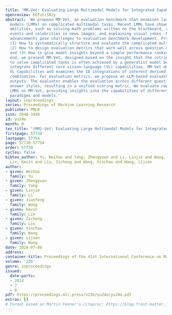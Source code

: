```yaml
---
title: 'MM-Vet: Evaluating Large Multimodal Models for Integrated Capabilities'
openreview: KOTutrSR2y
abstract: 'We propose MM-Vet, an evaluation benchmark that examines large multimodal
  models (LMMs) on complicated multimodal tasks. Recent LMMs have shown various intriguing
  abilities, such as solving math problems written on the blackboard, reasoning about
  events and celebrities in news images, and explaining visual jokes. Rapid model
  advancements pose challenges to evaluation benchmark development. Problems include:
  (1) How to systematically structure and evaluate the complicated multimodal tasks;
  (2) How to design evaluation metrics that work well across question and answer types;
  and (3) How to give model insights beyond a simple performance ranking. To this
  end, we present MM-Vet, designed based on the insight that the intriguing ability
  to solve complicated tasks is often achieved by a generalist model being able to
  integrate different core vision-language (VL) capabilities. MM-Vet defines 6 core
  VL capabilities and examines the 16 integrations of interest derived from the capability
  combination. For evaluation metrics, we propose an LLM-based evaluator for open-ended
  outputs. The evaluator enables the evaluation across different question types and
  answer styles, resulting in a unified scoring metric. We evaluate representative
  LMMs on MM-Vet, providing insights into the capabilities of different LMM system
  paradigms and models.'
layout: inproceedings
series: Proceedings of Machine Learning Research
publisher: PMLR
issn: 2640-3498
id: yu24o
month: 0
tex_title: "{MM}-Vet: Evaluating Large Multimodal Models for Integrated Capabilities"
firstpage: 57730
lastpage: 57754
page: 57730-57754
order: 57730
cycles: false
bibtex_author: Yu, Weihao and Yang, Zhengyuan and Li, Linjie and Wang, Jianfeng and
  Lin, Kevin and Liu, Zicheng and Wang, Xinchao and Wang, Lijuan
author:
- given: Weihao
  family: Yu
- given: Zhengyuan
  family: Yang
- given: Linjie
  family: Li
- given: Jianfeng
  family: Wang
- given: Kevin
  family: Lin
- given: Zicheng
  family: Liu
- given: Xinchao
  family: Wang
- given: Lijuan
  family: Wang
date: 2024-07-08
address:
container-title: Proceedings of the 41st International Conference on Machine Learning
volume: '235'
genre: inproceedings
issued:
  date-parts:
  - 2024
  - 7
  - 8
pdf: https://proceedings.mlr.press/v235/yu24o/yu24o.pdf
extras: []
# Format based on Martin Fenner's citeproc: https://blog.front-matter.io/posts/citeproc-yaml-for-bibliographies/
---
```

